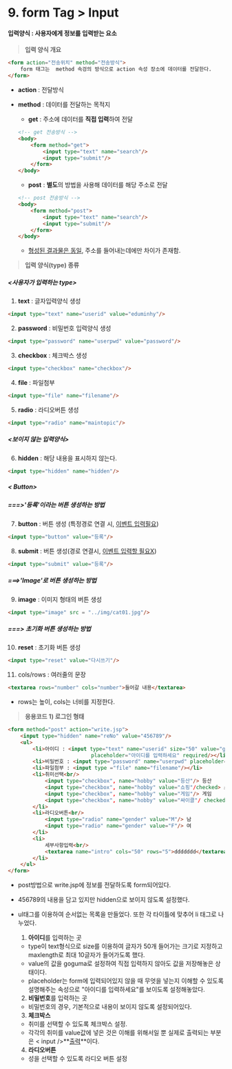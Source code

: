 # 9. form Tag > Input

#### 입력양식 : 사용자에게 정보를 입력받는 요소



> **입력 양식 개요**

```html
<form action="전송위치" method="전송방식">
    form 태그는  method 속겅의 방식으로 action 속성 장소에 데이터를 전달한다.
</form>
```

* **action**  : 전달방식

* **method** : 데이터를 전달하는 목적지

  * **get** : 주소에 데이터를 **직접 입력**하여 전달

  ```html
  <!-- get 전송방식 -->
  <body>
      <form method="get">
          <input type="text" name="search"/>
          <input type="submit"/>
      </form>
  </body>
  ```

  * **post** : **별도**의 방법을 사용해 데이터를 해당 주소로 전달

  ```html
  <!-- post 전송방식 -->
  <body>
      <form method="post">
          <input type="text" name="search"/>
          <input type="submit"/>
      </form>
  </body>
  ```

  * <u>형성된 결과물은 동일</u>, 주소를 들어내는데에만 차이가 존재함.



> **입력 양식(type) 종류**

##### 	<사용자가 입력하는 type>

1. **text** : 글자입력양식 생성

```html
<input type="text" name="userid" value="eduminhy"/>
```

2. **password** : 비밀번호 입력양식 생성

```html
<input type="password" name="userpwd" value="password"/>
```

3. **checkbox** : 체크박스 생성

```html
<input type="checkbox" name="checkbox"/>
```

4. **file** : 파일첨부

```html
<input type="file" name="filename"/>
```

5. **radio** : 라디오버튼 생성

```html
<input type="radio" name="maintopic"/>
```



##### <보이지 않는 입력양식>

6. **hidden** : 해당 내용을 표시하지 않는다.

```html
<input type="hidden" name="hidden"/>
```



##### < Button> 

##### ===>'등록'이라는 버튼 생성하는 방법

7. **button** : 버튼 생성 (특정경로 연결 시, <u>이벤트 입력필요</u>)

```html
<input type="button" value="등록"/>
```

8. **submit** : 버튼 생성(경로 연결시, <u>이벤트 입력할 필요X</u>)

```html
<input type="submit" value="등록"/>
```

##### ===>'Image'로 버튼 생성하는 방법

9. **image** : 이미지 형태의 버튼 생성

```html
<input type="image" src = "../img/cat01.jpg"/>
```

##### ===> 초기화 버튼 생성하는 방법

10. **reset** : 초기화 버튼 생성

```html
<input type="reset" value="다시쓰기"/>
```



11. cols/rows : 여러줄의 문장

```html
<textarea rows="number" cols="number">들어갈 내용</textarea>
```

* rows는 높이, cols는 너비를 지정한다.



> **응용코드 1) 로그인 형태**

```html
<form method="post" action="write.jsp">
	<input type="hidden" name="reNo" value="456789"/>
	<ul>
		<li>아이디 : <input type="text" name="userid" size="50" value="goguma" maxlength="10" 
                           placeholder="아이디를 입력하세요" required/></li>
		<li>비밀번호 : <input type="password" name="userpwd" placeholder="비밀번호를 입력하세요"/></li>
		<li>파일첨부 : <input type ="file" name="filename"/></li>
		<li>취미선택<br/>
            <input type="checkbox", name="hobby" value="등산"/> 등산
			<input type="checkbox", name="hobby" value="쇼핑"/checked> 쇼핑
			<input type="checkbox", name="hobby" value="게임"/> 게임
			<input type="checkbox", name="hobby" value="싸이클"/ checked> 싸이클
		</li>
		<li>라디오버튼<br/>
            <input type="radio" name="gender" value="M"/> 남 
			<input type="radio" name="gender" value="F"/> 여 
		</li>
		<li>
			세부사항입력<br/>
            <textarea name="intro" cols="50" rows="5">ddddddd</textarea>
		</li>
    </ul>
</form>
```

* post방법으로 write.jsp에 정보를 전달하도록 form되어있다.

* 456789의 내용을 담고 있지만 hidden으로 보이지 않도록 설정했다.

* ul태그를 이용하여 순서없는 목록을 만들었다. 또한 각 타이틀에 맞추어 li 태그로 나누었다.

  1. **아이디**를 입력하는 곳

  * type이 text형식으로 size를 이용하여 글자가 50개 들어가는 크기로 지정하고 maxlength로 최대 10글자가 들어가도록 했다.  
  * value의 값을 goguma로 설정하여 직접 입력하지 않아도 값을 저장해놓은 상태이다.
  * placeholder는 form에 입력되어있지 않을 때 무엇을 넣는지 이해할 수 있도록 설명해주는 속성으로 "아이디를 입력하세요"를 보이도록 설정해놓았다.

  2. **비밀번호**를 입력하는 곳 

  * 비밀번호의 경우, 기본적으로 내용이 보이지 않도록 설정되어있다. 

  3. **체크박스**

  * 취미를 선택할 수 있도록 체크박스 설정. 
  * 각각의 취미를 value값에 넣은 것은 이해를 위해서일 뿐 실제로 출력되는 부분은 < input />**<u>출력</u>**이다.

  4. **라디오버튼**

  * 성을 선택할 수 있도록 라디오 버튼 설정